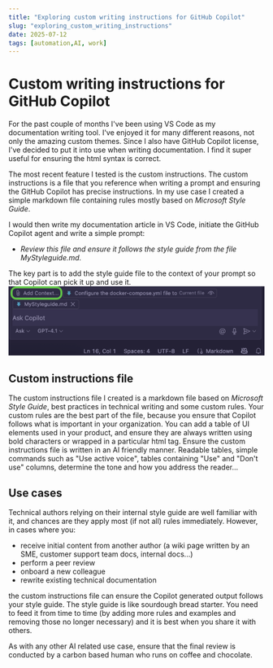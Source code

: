 ```yaml
---
title: "Exploring custom writing instructions for GitHub Copilot"
slug: "exploring_custom_writing_instructions"
date: 2025-07-12
tags: [automation,AI, work]
---
```


# Custom writing instructions for GitHub Copilot

For the past couple of months I've been using VS Code as my documentation writing tool. I've enjoyed it for many different reasons, not only the amazing custom themes.
Since I also have GitHub Copilot license, I've decided to put it into use when writing documentation. I find it super useful for ensuring the html syntax is correct.
<!--truncate-->

The most recent feature I tested is the custom instructions. The custom instructions is a file that you reference when writing a prompt and ensuring the GitHub Copilot has precise instructions. In my use case I created a simple markdown file containing rules mostly based on *Microsoft Style Guide*.

I would then write my documentation  article in VS Code, initiate the GitHub Copilot agent and write a simple prompt:

- *Review this file and ensure it follows the style guide from the file MyStyleguide.md.*

The key part is to add the style guide file to the context of your prompt so that Copilot can pick it up and use it.
![custom_instructions](../static/img/custom_instructions.png)
## Custom instructions file

The custom instructions file I created is a markdown file based on *Microsoft Style Guide*, best practices in technical writing and  some custom rules. Your custom rules are the best part of the file, because you ensure that Copilot follows what is important in your organization.
You can add a table of UI elements used in your product, and ensure they are always written using bold characters  or wrapped in a particular html tag. Ensure the custom instructions  file is written in an AI friendly manner. Readable tables, simple commands such as "Use active voice", tables containing "Use" and "Don't use" columns, determine the tone and how you address the reader... 

## Use cases

Technical authors relying on their internal style guide are well familiar with it, and chances are they apply most (if not all) rules immediately. However, in cases where you:
- receive initial content from another author (a wiki page written by an SME, customer support team docs, internal docs...)
- perform a peer review
- onboard a new colleague
- rewrite existing technical documentation
  
the custom instructions file can ensure the Copilot generated output follows your style guide.
The style guide is like sourdough bread starter. You need to feed it from time to time (by adding more rules and examples and removing those no longer necessary) and it is best when you share it with others.

As with any other AI related use case, ensure that the final review is conducted by a carbon based human who runs on coffee and chocolate.